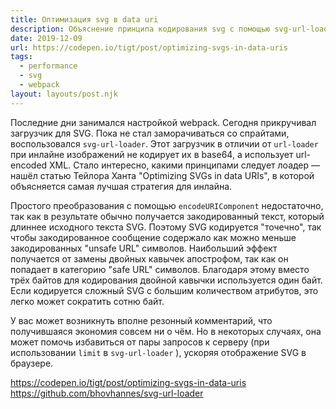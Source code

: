 ```yaml
---
title: Оптимизация svg в data uri
description: Объяснение принципа кодирования svg c помощью svg-url-loader
date: 2019-12-09
url: https://codepen.io/tigt/post/optimizing-svgs-in-data-uris
tags:
  - performance
  - svg
  - webpack
layout: layouts/post.njk
---
```

Последние дни занимался настройкой webpack. Сегодня прикручивал загрузчик для SVG. Пока не стал заморачиваться со спрайтами, воспользовался `svg-url-loader`. Этот загрузчик в отличии от `url-loader` при инлайне изображений не кодирует их в base64, а использует url-encoded XML. Стало интересно, какими принципами следует лоадер — нашёл статью Тейлора Ханта "Optimizing SVGs in data URIs", в которой объясняется самая лучшая стратегия для инлайна.

Простого преобразования с помощью `encodeURIComponent` недостаточно, так как в результате обычно получается закодированный текст, который длиннее исходного текста SVG. Поэтому SVG кодируется "точечно", так чтобы закодированное сообщение содержало как можно меньше закодированных "unsafe URL" символов. Наибольший эффект получается от замены двойных кавычек апострофом, так как он попадает в категорию "safe URL" символов. Благодаря этому вместо трёх байтов для кодирования двойной кавычки используется один байт. Если кодируется сложный SVG с большим количеством атрибутов, это легко может сократить сотню байт.

У вас может возникнуть вполне резонный комментарий, что получившаяся экономия совсем ни о чём. Но в некоторых случаях, она может помочь избавиться от пары запросов к серверу (при использовании `limit` в `svg-url-loader` ), ускоряя отображение SVG в браузере.

https://codepen.io/tigt/post/optimizing-svgs-in-data-uris
https://github.com/bhovhannes/svg-url-loader
